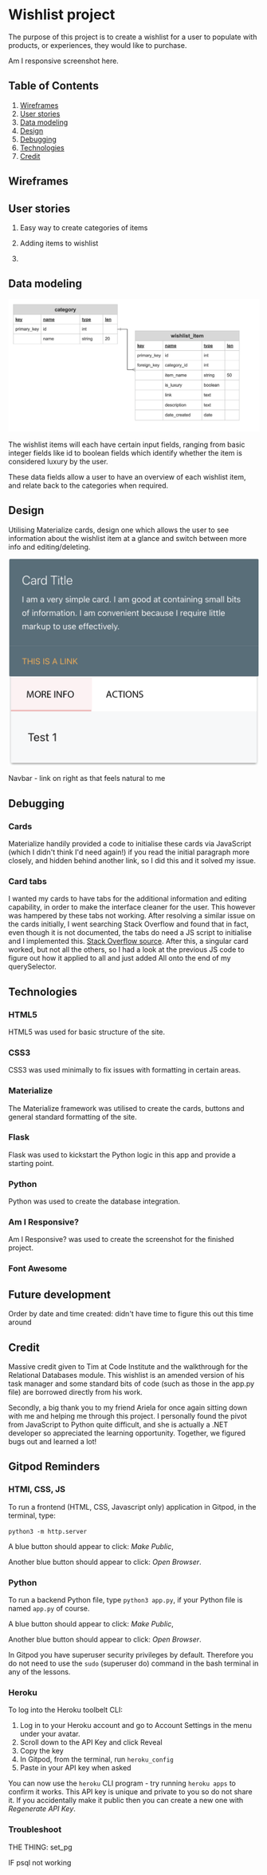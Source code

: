 # Wishlist project

The purpose of this project is to create a wishlist for a user to populate with products, or experiences, they would like to purchase.

Am I responsive screenshot here.

## Table of Contents

1. [Wireframes](#wireframes)
2. [User stories](#user-stories)
3. [Data modeling](#data-modeling)
4. [Design](#design)
5. [Debugging](#debugging)
6. [Technologies](#technologies)
7. [Credit](#credit)

## Wireframes

## User stories

1. Easy way to create categories of items

2. Adding items to wishlist

3. 

## Data modeling

![data model](/assets/readme-files/wishlist-data-model.png)

The wishlist items will each have certain input fields, ranging from basic integer fields like id to boolean fields which identify whether the item is considered luxury by the user.

These data fields allow a user to have an overview of each wishlist item, and relate back to the categories when required.

## Design

Utilising Materialize cards, design one which allows the user to see information about the wishlist item at a glance and switch between more info and editing/deleting.

![card design](assets/readme-files/card-wireframe.png)

Navbar - link on right as that feels natural to me

## Debugging

### Cards

Materialize handily provided a code to initialise these cards via JavaScript (which I didn't think I'd need again!) if you read the initial paragraph more closely, and hidden behind another link, so I did this and it solved my issue.

### Card tabs

I wanted my cards to have tabs for the additional information and editing capability, in order to make the interface cleaner for the user. This however was hampered by these tabs not working. After resolving a similar issue on the cards initially, I went searching Stack Overflow and found that in fact, even though it is not documented, the tabs do need a JS script to initialise and I implemented this. [Stack Overflow source](https://stackoverflow.com/questions/40677831/materialize-css-tabs-are-not-working). After this, a singular card worked, but not all the others, so I had a look at the previous JS code to figure out how it applied to all and just added All onto the end of my querySelector.

## Technologies

### HTML5

HTML5 was used for basic structure of the site.

### CSS3

CSS3 was used minimally to fix issues with formatting in certain areas.

### Materialize

The Materialize framework was utilised to create the cards, buttons and general standard formatting of the site.

### Flask

Flask was used to kickstart the Python logic in this app and provide a starting point.

### Python

Python was used to create the database integration.

### Am I Responsive?

Am I Responsive? was used to create the screenshot for the finished project.

### Font Awesome

## Future development

Order by date and time created:
didn't have time to figure this out this time around



## Credit

Massive credit given to Tim at Code Institute and the walkthrough for the Relational Databases module. This wishlist is an amended version of his task manager and some standard bits of code (such as those in the app.py file) are borrowed directly from his work.

Secondly, a big thank you to my friend Ariela for once again sitting down with me and helping me through this project. I personally found the pivot from JavaScript to Python quite difficult, and she is actually a .NET developer so appreciated the learning opportunity. Together, we figured bugs out and learned a lot!



## Gitpod Reminders

### HTMl, CSS, JS

To run a frontend (HTML, CSS, Javascript only) application in Gitpod, in the terminal, type:

`python3 -m http.server`

A blue button should appear to click: _Make Public_,

Another blue button should appear to click: _Open Browser_.

### Python

To run a backend Python file, type `python3 app.py`, if your Python file is named `app.py` of course.

A blue button should appear to click: _Make Public_,

Another blue button should appear to click: _Open Browser_.

In Gitpod you have superuser security privileges by default. Therefore you do not need to use the `sudo` (superuser do) command in the bash terminal in any of the lessons.

### Heroku

To log into the Heroku toolbelt CLI:

1. Log in to your Heroku account and go to Account Settings in the menu under your avatar.
2. Scroll down to the API Key and click Reveal
3. Copy the key
4. In Gitpod, from the terminal, run `heroku_config`
5. Paste in your API key when asked

You can now use the `heroku` CLI program - try running `heroku apps` to confirm it works. This API key is unique and private to you so do not share it. If you accidentally make it public then you can create a new one with _Regenerate API Key_.

### Troubleshoot

THE THING:
set_pg

IF psql not working
